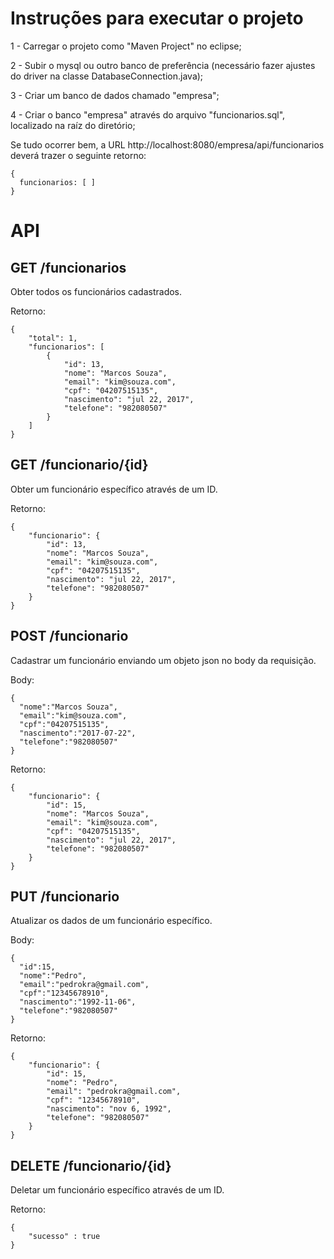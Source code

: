 # Instruções para executar o projeto
1 - Carregar o projeto como "Maven Project" no eclipse; 

2 - Subir o mysql ou outro banco de preferência (necessário fazer ajustes do driver na classe DatabaseConnection.java);

3 - Criar um banco de dados chamado "empresa";

4 - Criar o banco "empresa" através do arquivo "funcionarios.sql", localizado na raíz do diretório;


Se tudo ocorrer bem, a URL http://localhost:8080/empresa/api/funcionarios deverá trazer o seguinte retorno:
```
{
  funcionarios: [ ]
}
```

# API
## GET /funcionarios
Obter todos os funcionários cadastrados.

Retorno:
```
{
    "total": 1,
    "funcionarios": [
        {
            "id": 13,
            "nome": "Marcos Souza",
            "email": "kim@souza.com",
            "cpf": "04207515135",
            "nascimento": "jul 22, 2017",
            "telefone": "982080507"
        }
    ]
}
```

## GET /funcionario/{id}
Obter um funcionário específico através de um ID.

Retorno:
```
{
    "funcionario": {
        "id": 13,
        "nome": "Marcos Souza",
        "email": "kim@souza.com",
        "cpf": "04207515135",
        "nascimento": "jul 22, 2017",
        "telefone": "982080507"
    }
}
```

## POST /funcionario
Cadastrar um funcionário enviando um objeto json no body da requisição.

Body:
```
{
  "nome":"Marcos Souza",
  "email":"kim@souza.com",
  "cpf":"04207515135",
  "nascimento":"2017-07-22",
  "telefone":"982080507"
}
```

Retorno:
```
{
    "funcionario": {
        "id": 15,
        "nome": "Marcos Souza",
        "email": "kim@souza.com",
        "cpf": "04207515135",
        "nascimento": "jul 22, 2017",
        "telefone": "982080507"
    }
}
```

## PUT /funcionario
Atualizar os dados de um funcionário específico.

Body:
```
{
  "id":15,
  "nome":"Pedro",
  "email":"pedrokra@gmail.com",
  "cpf":"12345678910",
  "nascimento":"1992-11-06",
  "telefone":"982080507"
}
```

Retorno:
```
{
    "funcionario": {
        "id": 15,
        "nome": "Pedro",
        "email": "pedrokra@gmail.com",
        "cpf": "12345678910",
        "nascimento": "nov 6, 1992",
        "telefone": "982080507"
    }
}
```

## DELETE /funcionario/{id}
Deletar um funcionário específico através de um ID.

Retorno:
```
{
    "sucesso" : true
}
```
